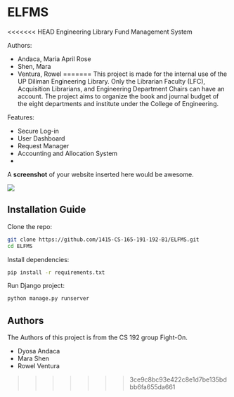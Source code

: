 # ELFMS
<<<<<<< HEAD
Engineering Library Fund Management System












Authors:
* Andaca, Maria April Rose
* Shen, Mara
* Ventura, Rowel
=======
This project is made for the internal use of the UP Diliman Engineering Library. Only the Librarian Faculty (LFC), Acquisition Librarians, and Engineering Department Chairs can have an account. The project aims to organize the book and journal budget of the eight departments and institute under the College of Engineering.

Features:
*  Secure Log-in
*  User Dashboard
*  Request Manager
*  Accounting and Allocation System
*  
A **screenshot** of your website inserted here would be awesome.

![](http://placehold.it/600x400)

## Installation Guide

Clone the repo:

```bash
git clone https://github.com/1415-CS-165-191-192-B1/ELFMS.git
cd ELFMS
```

Install dependencies:

```bash
pip install -r requirements.txt
```

Run Django project:

```bash
python manage.py runserver
```

## Authors

The Authors of this project is from the CS 192 group Fight-On.

* Dyosa Andaca
* Mara Shen
* Rowel Ventura
>>>>>>> 3ce9c8bc93e422c8e1d7be135bdbb6fa655da661
